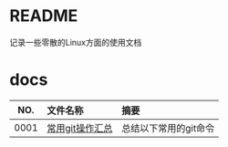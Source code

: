 # README

记录一些零散的Linux方面的使用文档

# docs

NO.|文件名称|摘要
:--:|:--|:--
0001| [常用git操作汇总](docs/0001_常用git操作汇总.md) | 总结以下常用的git命令
